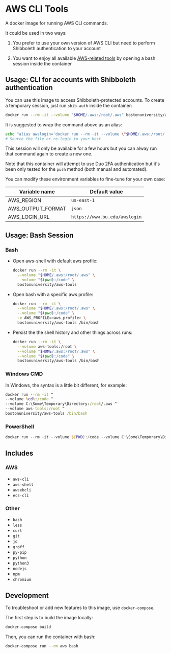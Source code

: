 # AWS CLI Tools

A docker image for running AWS CLI commands.

It could be used in two ways:

1. You prefer to use your own version of AWS CLI but need to perform
  Shibboleth authentication to your account

1. You want to enjoy all available [AWS-related tools](#includes) by opening
  a bash session inside the container

## Usage: CLI for accounts with Shibboleth authentication

You can use this image to access Shibboleth-protected accounts.
To create a temporary session, just run `shib-auth` inside the container:

```bash
docker run --rm -it --volume "$HOME/.aws:/root/.aws" bostonuniversity/aws-tools shib-auth
```

It is suggested to wrap the command above as an alias:

```bash
echo "alias awslogin='docker run --rm -it --volume \"$HOME/.aws:/root/.aws\" bostonuniversity/aws-tools shib-auth'" >> ~/.bashrc
# Source the file or re-login to your host
```

This session will only be available for a few hours but you can alway run that
command again to create a new one.

Note that this container will attempt to use Duo 2FA authentication but it's
been only tested for the `push` method (both manual and automated).

You can modify these environment variables to fine-tune for your own case:

Variable name        | Default value
---------------------|------------------------------
AWS_REGION           | `us-east-1`
AWS_OUTPUT_FORMAT    | `json`
AWS_LOGIN_URL        | `https://www.bu.edu/awslogin`

## Usage: Bash Session

### Bash

- Open aws-shell with default aws profile:

  ```bash
  docker run --rm -it \
    --volume "$HOME/.aws:/root/.aws" \
    --volume "$(pwd):/code" \
    bostonuniversity/aws-tools
  ```

- Open bash with a specific aws profile:

  ```bash
  docker run --rm -it \
    --volume "$HOME/.aws:/root/.aws" \
    --volume "$(pwd):/code" \
    -e AWS_PROFILE=<aws_profile> \
    bostonuniversity/aws-tools /bin/bash
  ```

- Persist the the shell history and other things across runs:

  ```bash
  docker run --rm -it \
    --volume aws-tools:/root \
    --volume "$HOME/.aws:/root/.aws" \
    --volume "$(pwd):/code" \
    bostonuniversity/aws-tools /bin/bash
  ```

### Windows CMD

In Windows, the syntax is a little bit different, for example:

```cmd
docker run --rm -it ^
--volume %cd%:/code ^
--volume C:\Some\Temporary\Directory:/root/.aws ^
--volume aws-tools:/root ^
bostonuniversity/aws-tools /bin/bash
```

### PowerShell

```powershell
docker run --rm -it --volume ${PWD}:/code --volume C:\Some\Temporary\Directory:/root/.aws --volume aws-tools:/root bostonuniversity/aws-tools /bin/bash
```

## Includes

### AWS

- `aws-cli`
- `aws-shell`
- `awsebcli`
- `ecs-cli`

### Other

- `bash`
- `less`
- `curl`
- `git`
- `jq`
- `groff`
- `py-pip`
- `python`
- `python3`
- `nodejs`
- `npm`
- `chromium`

## Development

To troubleshoot or add new features to this image, use `docker-compose`.

The first step is to build the image locally:

```bash
docker-compose build
```

Then, you can run the container with bash:

```bash
docker-compose run --rm aws bash
```
